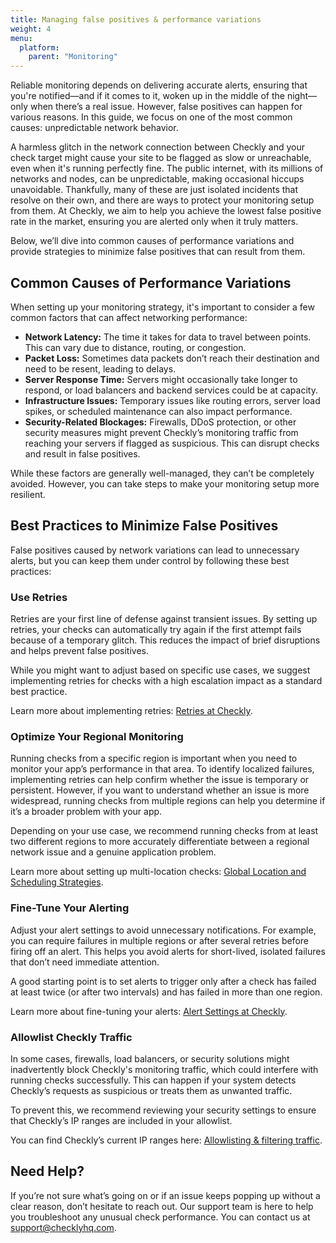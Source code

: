 ```yaml
---
title: Managing false positives & performance variations
weight: 4
menu:
  platform:
    parent: "Monitoring"
---
```


Reliable monitoring depends on delivering accurate alerts, ensuring that you're notified—and if it comes to it, woken up in the middle of the night—only when there’s a real issue. However, false positives can happen for various reasons. In this guide, we focus on one of the most common causes: unpredictable network behavior.

A harmless glitch in the network connection between Checkly and your check target might cause your site to be flagged as slow or unreachable, even when it's running perfectly fine. The public internet, with its millions of networks and nodes, can be unpredictable, making occasional hiccups unavoidable. Thankfully, many of these are just isolated incidents that resolve on their own, and there are ways to protect your monitoring setup from them. At Checkly, we aim to help you achieve the lowest false positive rate in the market, ensuring you are alerted only when it truly matters.

Below, we’ll dive into common causes of performance variations and provide strategies to minimize false positives that can result from them.

## Common Causes of Performance Variations

When setting up your monitoring strategy, it's important to consider a few common factors that can affect networking performance:

- **Network Latency:** The time it takes for data to travel between points. This can vary due to distance, routing, or congestion.
- **Packet Loss:** Sometimes data packets don’t reach their destination and need to be resent, leading to delays.
- **Server Response Time:** Servers might occasionally take longer to respond, or load balancers and backend services could be at capacity.
- **Infrastructure Issues:** Temporary issues like routing errors, server load spikes, or scheduled maintenance can also impact performance.
- **Security-Related Blockages:** Firewalls, DDoS protection, or other security measures might prevent Checkly’s monitoring traffic from reaching your servers if flagged as suspicious. This can disrupt checks and result in false positives.

While these factors are generally well-managed, they can’t be completely avoided. However, you can take steps to make your monitoring setup more resilient.

## Best Practices to Minimize False Positives

False positives caused by network variations can lead to unnecessary alerts, but you can keep them under control by following these best practices:

### Use Retries

Retries are your first line of defense against transient issues. By setting up retries, your checks can automatically try again if the first attempt fails because of a temporary glitch. This reduces the impact of brief disruptions and helps prevent false positives.

While you might want to adjust based on specific use cases, we suggest implementing retries for checks with a high escalation impact as a standard best practice.

Learn more about implementing retries: [Retries at Checkly](https://www.checklyhq.com/docs/alerting-and-retries/retries/#retries).

### Optimize Your Regional Monitoring

Running checks from a specific region is important when you need to monitor your app’s performance in that area. To identify localized failures, implementing retries can help confirm whether the issue is temporary or persistent. However, if you want to understand whether an issue is more widespread, running checks from multiple regions can help you determine if it’s a broader problem with your app.

Depending on your use case, we recommend running checks from at least two different regions to more accurately differentiate between a regional network issue and a genuine application problem.

Learn more about setting up multi-location checks: [Global Location and Scheduling Strategies](https://www.checklyhq.com/docs/monitoring/global-locations/).

### Fine-Tune Your Alerting

Adjust your alert settings to avoid unnecessary notifications. For example, you can require failures in multiple regions or after several retries before firing off an alert. This helps you avoid alerts for short-lived, isolated failures that don’t need immediate attention.

A good starting point is to set alerts to trigger only after a check has failed at least twice (or after two intervals) and has failed in more than one region.

Learn more about fine-tuning your alerts: [Alert Settings at Checkly](https://www.checklyhq.com/docs/alerting-and-retries/alert-settings/).

### Allowlist Checkly Traffic

In some cases, firewalls, load balancers, or security solutions might inadvertently block Checkly's monitoring traffic, which could interfere with running checks successfully. This can happen if your system detects Checkly’s requests as suspicious or treats them as unwanted traffic.

To prevent this, we recommend reviewing your security settings to ensure that Checkly’s IP ranges are included in your allowlist.

You can find Checkly’s current IP ranges here: [Allowlisting & filtering traffic](https://www.checklyhq.com/docs/monitoring/allowlisting/#ip-range-allowlisting).

## Need Help?

If you’re not sure what’s going on or if an issue keeps popping up without a clear reason, don’t hesitate to reach out. Our support team is here to help you troubleshoot any unusual check performance. You can contact us at support@checklyhq.com.
